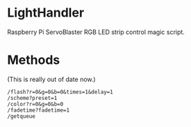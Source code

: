 LightHandler
============

Raspberry Pi ServoBlaster RGB LED strip control magic script.

Methods
=======
(This is really out of date now.)
```
/flash?r=0&g=0&b=0&times=1&delay=1
/scheme?preset=1
/color?r=0&g=0&b=0
/fadetime?fadetime=1
/getqueue
```